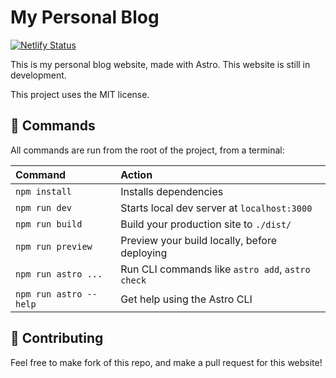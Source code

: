 # My Personal Blog

[![Netlify Status](https://api.netlify.com/api/v1/badges/c47a0088-1102-47da-9130-0c0ae4aa9fdf/deploy-status)](https://app.netlify.com/sites/telltime/deploys)

This is my personal blog website, made with Astro. This website is still in development.

This project uses the MIT license.

## 🧞 Commands

All commands are run from the root of the project, from a terminal:

| Command                | Action                                           |
| :--------------------- | :----------------------------------------------- |
| `npm install`          | Installs dependencies                            |
| `npm run dev`          | Starts local dev server at `localhost:3000`      |
| `npm run build`        | Build your production site to `./dist/`          |
| `npm run preview`      | Preview your build locally, before deploying     |
| `npm run astro ...`    | Run CLI commands like `astro add`, `astro check` |
| `npm run astro --help` | Get help using the Astro CLI                     |

## 👀 Contributing

Feel free to make fork of this repo, and make a pull request for this website!
